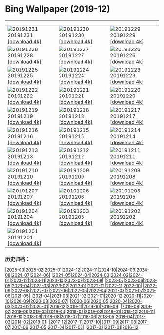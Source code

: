 # Bing Wallpaper (2019-12)
**************

<table><tr><td><img src="https://www.bing.com/th?id=OHR.NYEBacknang_EN-US4252840326_1920x1080.jpg" alt="20191231"> 20191231 <a href="https://www.bing.com/th?id=OHR.NYEBacknang_EN-US4252840326_UHD.jpg">[download 4k]</a></td><td><img src="https://www.bing.com/th?id=OHR.SkyIslands_EN-US4150149691_1920x1080.jpg" alt="20191230"> 20191230 <a href="https://www.bing.com/th?id=OHR.SkyIslands_EN-US4150149691_UHD.jpg">[download 4k]</a></td><td><img src="https://www.bing.com/th?id=OHR.InnsbruckSkiJump_EN-US4058119779_1920x1080.jpg" alt="20191229"> 20191229 <a href="https://www.bing.com/th?id=OHR.InnsbruckSkiJump_EN-US4058119779_UHD.jpg">[download 4k]</a></td></tr><tr><td><img src="https://www.bing.com/th?id=OHR.TrumpeterWinter_EN-US3945298100_1920x1080.jpg" alt="20191228"> 20191228 <a href="https://www.bing.com/th?id=OHR.TrumpeterWinter_EN-US3945298100_UHD.jpg">[download 4k]</a></td><td><img src="https://www.bing.com/th?id=OHR.KinderdijkSkating_EN-US3881873172_1920x1080.jpg" alt="20191227"> 20191227 <a href="https://www.bing.com/th?id=OHR.KinderdijkSkating_EN-US3881873172_UHD.jpg">[download 4k]</a></td><td><img src="https://www.bing.com/th?id=OHR.SloveniaAlps_EN-US3700970842_1920x1080.jpg" alt="20191226"> 20191226 <a href="https://www.bing.com/th?id=OHR.SloveniaAlps_EN-US3700970842_UHD.jpg">[download 4k]</a></td></tr><tr><td><img src="https://www.bing.com/th?id=OHR.WarsawXmas_EN-US3496666406_1920x1080.jpg" alt="20191225"> 20191225 <a href="https://www.bing.com/th?id=OHR.WarsawXmas_EN-US3496666406_UHD.jpg">[download 4k]</a></td><td><img src="https://www.bing.com/th?id=OHR.ReindeerNorway_EN-US3428455299_1920x1080.jpg" alt="20191224"> 20191224 <a href="https://www.bing.com/th?id=OHR.ReindeerNorway_EN-US3428455299_UHD.jpg">[download 4k]</a></td><td><img src="https://www.bing.com/th?id=OHR.AiringGrievances_EN-US3147113419_1920x1080.jpg" alt="20191223"> 20191223 <a href="https://www.bing.com/th?id=OHR.AiringGrievances_EN-US3147113419_UHD.jpg">[download 4k]</a></td></tr><tr><td><img src="https://www.bing.com/th?id=OHR.RealSnowflake_EN-US6372537242_1920x1080.jpg" alt="20191222"> 20191222 <a href="https://www.bing.com/th?id=OHR.RealSnowflake_EN-US6372537242_UHD.jpg">[download 4k]</a></td><td><img src="https://www.bing.com/th?id=OHR.SeventeenSolstice_EN-US6457012478_1920x1080.jpg" alt="20191221"> 20191221 <a href="https://www.bing.com/th?id=OHR.SeventeenSolstice_EN-US6457012478_UHD.jpg">[download 4k]</a></td><td><img src="https://www.bing.com/th?id=OHR.MauiEucalyptus_EN-US2882025617_1920x1080.jpg" alt="20191220"> 20191220 <a href="https://www.bing.com/th?id=OHR.MauiEucalyptus_EN-US2882025617_UHD.jpg">[download 4k]</a></td></tr><tr><td><img src="https://www.bing.com/th?id=OHR.ValleyForge_EN-US6699070514_1920x1080.jpg" alt="20191219"> 20191219 <a href="https://www.bing.com/th?id=OHR.ValleyForge_EN-US6699070514_UHD.jpg">[download 4k]</a></td><td><img src="https://www.bing.com/th?id=OHR.HallXmasMarket_EN-US6144707685_1920x1080.jpg" alt="20191218"> 20191218 <a href="https://www.bing.com/th?id=OHR.HallXmasMarket_EN-US6144707685_UHD.jpg">[download 4k]</a></td><td><img src="https://www.bing.com/th?id=OHR.TempleofSaturn_EN-US5979918994_1920x1080.jpg" alt="20191217"> 20191217 <a href="https://www.bing.com/th?id=OHR.TempleofSaturn_EN-US5979918994_UHD.jpg">[download 4k]</a></td></tr><tr><td><img src="https://www.bing.com/th?id=OHR.ReconciliationDay_EN-US5902940589_1920x1080.jpg" alt="20191216"> 20191216 <a href="https://www.bing.com/th?id=OHR.ReconciliationDay_EN-US5902940589_UHD.jpg">[download 4k]</a></td><td><img src="https://www.bing.com/th?id=OHR.NutsWeekend_EN-US5701415684_1920x1080.jpg" alt="20191215"> 20191215 <a href="https://www.bing.com/th?id=OHR.NutsWeekend_EN-US5701415684_UHD.jpg">[download 4k]</a></td><td><img src="https://www.bing.com/th?id=OHR.SpruceGrouse_EN-US5594866236_1920x1080.jpg" alt="20191214"> 20191214 <a href="https://www.bing.com/th?id=OHR.SpruceGrouse_EN-US5594866236_UHD.jpg">[download 4k]</a></td></tr><tr><td><img src="https://www.bing.com/th?id=OHR.LandwasserViaduct_EN-US5486246776_1920x1080.jpg" alt="20191213"> 20191213 <a href="https://www.bing.com/th?id=OHR.LandwasserViaduct_EN-US5486246776_UHD.jpg">[download 4k]</a></td><td><img src="https://www.bing.com/th?id=OHR.SheepCoteClod_EN-US5370350068_1920x1080.jpg" alt="20191212"> 20191212 <a href="https://www.bing.com/th?id=OHR.SheepCoteClod_EN-US5370350068_UHD.jpg">[download 4k]</a></td><td><img src="https://www.bing.com/th?id=OHR.TengbocheMonastery_EN-US0767970759_1920x1080.jpg" alt="20191211"> 20191211 <a href="https://www.bing.com/th?id=OHR.TengbocheMonastery_EN-US0767970759_UHD.jpg">[download 4k]</a></td></tr><tr><td><img src="https://www.bing.com/th?id=OHR.GoldenHall_EN-US0236867066_1920x1080.jpg" alt="20191210"> 20191210 <a href="https://www.bing.com/th?id=OHR.GoldenHall_EN-US0236867066_UHD.jpg">[download 4k]</a></td><td><img src="https://www.bing.com/th?id=OHR.BlueChip_EN-US9896595975_1920x1080.jpg" alt="20191209"> 20191209 <a href="https://www.bing.com/th?id=OHR.BlueChip_EN-US9896595975_UHD.jpg">[download 4k]</a></td><td><img src="https://www.bing.com/th?id=OHR.PurpleWeekend_EN-US9729941585_1920x1080.jpg" alt="20191208"> 20191208 <a href="https://www.bing.com/th?id=OHR.PurpleWeekend_EN-US9729941585_UHD.jpg">[download 4k]</a></td></tr><tr><td><img src="https://www.bing.com/th?id=OHR.FlagAboveArizona_EN-US9636197389_1920x1080.jpg" alt="20191207"> 20191207 <a href="https://www.bing.com/th?id=OHR.FlagAboveArizona_EN-US9636197389_UHD.jpg">[download 4k]</a></td><td><img src="https://www.bing.com/th?id=OHR.AmericasPlayground_EN-US9140833973_1920x1080.jpg" alt="20191206"> 20191206 <a href="https://www.bing.com/th?id=OHR.AmericasPlayground_EN-US9140833973_UHD.jpg">[download 4k]</a></td><td><img src="https://www.bing.com/th?id=OHR.CanadaTreeFarm_EN-US0267582990_1920x1080.jpg" alt="20191205"> 20191205 <a href="https://www.bing.com/th?id=OHR.CanadaTreeFarm_EN-US0267582990_UHD.jpg">[download 4k]</a></td></tr><tr><td><img src="https://www.bing.com/th?id=OHR.RhinosOxpecker_EN-US0144797285_1920x1080.jpg" alt="20191204"> 20191204 <a href="https://www.bing.com/th?id=OHR.RhinosOxpecker_EN-US0144797285_UHD.jpg">[download 4k]</a></td><td><img src="https://www.bing.com/th?id=OHR.PuffinSharing_EN-US0079609912_1920x1080.jpg" alt="20191203"> 20191203 <a href="https://www.bing.com/th?id=OHR.PuffinSharing_EN-US0079609912_UHD.jpg">[download 4k]</a></td><td><img src="https://www.bing.com/th?id=OHR.AKParksDay_EN-US9980950271_1920x1080.jpg" alt="20191202"> 20191202 <a href="https://www.bing.com/th?id=OHR.AKParksDay_EN-US9980950271_UHD.jpg">[download 4k]</a></td></tr><tr><td><img src="https://www.bing.com/th?id=OHR.HalleyVI_EN-US9882320579_1920x1080.jpg" alt="20191201"> 20191201 <a href="https://www.bing.com/th?id=OHR.HalleyVI_EN-US9882320579_UHD.jpg">[download 4k]</a></td><td></td><td></td></tr></table>

### 历史归档：

|[2025-03](/../2025-03/2025-03.md)|[2025-02](/../2025-02/2025-02.md)|[2025-01](/../2025-01/2025-01.md)|[2024-12](/../2024-12/2024-12.md)|[2024-11](/../2024-11/2024-11.md)|[2024-10](/../2024-10/2024-10.md)|[2024-09](/../2024-09/2024-09.md)|[2024-08](/../2024-08/2024-08.md)|[2024-07](/../2024-07/2024-07.md)|[2024-06](/../2024-06/2024-06.md)|
|[2024-05](/../2024-05/2024-05.md)|[2024-04](/../2024-04/2024-04.md)|[2024-03](/../2024-03/2024-03.md)|[2024-02](/../2024-02/2024-02.md)|[2024-01](/../2024-01/2024-01.md)|[2023-12](/../2023-12/2023-12.md)|[2023-11](/../2023-11/2023-11.md)|[2023-10](/../2023-10/2023-10.md)|[2023-09](/../2023-09/2023-09.md)|[2023-08](/../2023-08/2023-08.md)|
|[2023-07](/../2023-07/2023-07.md)|[2023-06](/../2023-06/2023-06.md)|[2023-05](/../2023-05/2023-05.md)|[2023-04](/../2023-04/2023-04.md)|[2023-03](/../2023-03/2023-03.md)|[2023-02](/../2023-02/2023-02.md)|[2023-01](/../2023-01/2023-01.md)|[2022-12](/../2022-12/2022-12.md)|[2022-11](/../2022-11/2022-11.md)|[2022-10](/../2022-10/2022-10.md)|
|[2022-09](/../2022-09/2022-09.md)|[2022-08](/../2022-08/2022-08.md)|[2022-07](/../2022-07/2022-07.md)|[2022-06](/../2022-06/2022-06.md)|[2022-05](/../2022-05/2022-05.md)|[2022-04](/../2022-04/2022-04.md)|[2021-08](/../2021-08/2021-08.md)|[2021-07](/../2021-07/2021-07.md)|[2021-06](/../2021-06/2021-06.md)|[2021-05](/../2021-05/2021-05.md)|
|[2021-04](/../2021-04/2021-04.md)|[2021-03](/../2021-03/2021-03.md)|[2021-02](/../2021-02/2021-02.md)|[2021-01](/../2021-01/2021-01.md)|[2020-12](/../2020-12/2020-12.md)|[2020-11](/../2020-11/2020-11.md)|[2020-10](/../2020-10/2020-10.md)|[2020-09](/../2020-09/2020-09.md)|[2020-08](/../2020-08/2020-08.md)|[2020-07](/../2020-07/2020-07.md)|
|[2020-06](/../2020-06/2020-06.md)|[2020-05](/../2020-05/2020-05.md)|[2020-04](/../2020-04/2020-04.md)|[2020-03](/../2020-03/2020-03.md)|[2020-02](/../2020-02/2020-02.md)|[2020-01](/../2020-01/2020-01.md)|[2019-12](/2019-12.md)|[2019-11](/../2019-11/2019-11.md)|[2019-10](/../2019-10/2019-10.md)|[2019-09](/../2019-09/2019-09.md)|
|[2019-08](/../2019-08/2019-08.md)|[2019-07](/../2019-07/2019-07.md)|[2019-06](/../2019-06/2019-06.md)|[2019-05](/../2019-05/2019-05.md)|[2019-04](/../2019-04/2019-04.md)|[2019-03](/../2019-03/2019-03.md)|[2019-02](/../2019-02/2019-02.md)|[2019-01](/../2019-01/2019-01.md)|[2018-12](/../2018-12/2018-12.md)|[2018-11](/../2018-11/2018-11.md)|
|[2018-10](/../2018-10/2018-10.md)|[2018-09](/../2018-09/2018-09.md)|[2018-08](/../2018-08/2018-08.md)|[2018-07](/../2018-07/2018-07.md)|[2018-06](/../2018-06/2018-06.md)|[2018-05](/../2018-05/2018-05.md)|[2018-04](/../2018-04/2018-04.md)|[2018-03](/../2018-03/2018-03.md)|[2018-02](/../2018-02/2018-02.md)|[2018-01](/../2018-01/2018-01.md)|
|[2017-12](/../2017-12/2017-12.md)|[2017-11](/../2017-11/2017-11.md)|[2017-10](/../2017-10/2017-10.md)|[2017-09](/../2017-09/2017-09.md)|[2017-08](/../2017-08/2017-08.md)|[2017-07](/../2017-07/2017-07.md)|[2017-06](/../2017-06/2017-06.md)|[2017-05](/../2017-05/2017-05.md)|[2017-04](/../2017-04/2017-04.md)|[2017-03](/../2017-03/2017-03.md)|
|[2017-02](/../2017-02/2017-02.md)|[2017-01](/../2017-01/2017-01.md)|[2016-12](/../2016-12/2016-12.md)